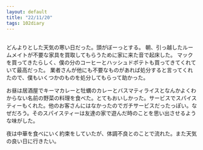 ```yaml
---
layout: default
title: "22/11/20"
tags: 102diary
---
```

<br>
どんよりとした天気の寒い日だった。頭がぼーっとする。
朝、引っ越したルームメイトが不要な家具を買取してもらうために家に来た音で起床した。
マックを買ってきたらしく、僕の分のコーヒーとハッシュドポテトも買ってきてくれていて最高だった。
業者さんが他にも不要なものがあれば処分すると言ってくれたので、僕もいくつかのものを処分してもらって助かった。

お昼は居酒屋でキーマカレーと牡蠣のカレーとバスマティライスとなんかよくわからない名前の野菜の料理を食べた。とてもおいしかった。サービスでスパイスティーもくれた。他のお客さんにはなかったのでガチサービスだったっぽい。なぜだろう。そのスパイスティーは友達の家で遊んだ時のことを思い出させるような味がした。

夜は中華を食べにいく約束をしていたが、体調不良とのことで流れた。また天気の良い日に行きたい。